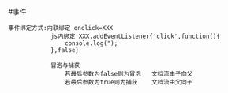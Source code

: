 #事件

    事件绑定方式:内联绑定 onclick=XXX
                js内绑定 XXX.addEventListener{'click',function(){
                    console.log(");
                },false}

                冒泡与捕获
                    若最后参数为false则为冒泡   文档流由子向父
                    若最后参数为true则为捕获    文档流由父向子
